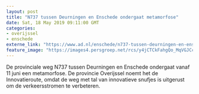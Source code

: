 ```yaml
---
layout: post
title: "N737 tussen Deurningen en Enschede ondergaat metamorfose"
date: Sat, 18 May 2019 09:11:00 GMT
categories: 
- overijssel 
- enschede 
externe_link: "https://www.ad.nl/enschede/n737-tussen-deurningen-en-enschede-ondergaat-metamorfose~a4d90787/"
feature_image: "https://images4.persgroep.net/rcs/y4jCTCkFahgQo_MqVGJCcmP_2A0/diocontent/138272396/_fitwidth/400/?appId=21791a8992982cd8da851550a453bd7f&quality=0.7"
---
```


De provinciale weg N737 tussen Deurningen en Enschede ondergaat vanaf 11 juni een metamorfose. De provincie Overijssel noemt het de Innovatieroute, omdat de weg met tal van innovatieve snufjes is uitgerust om de verkeersstromen te verbeteren.
